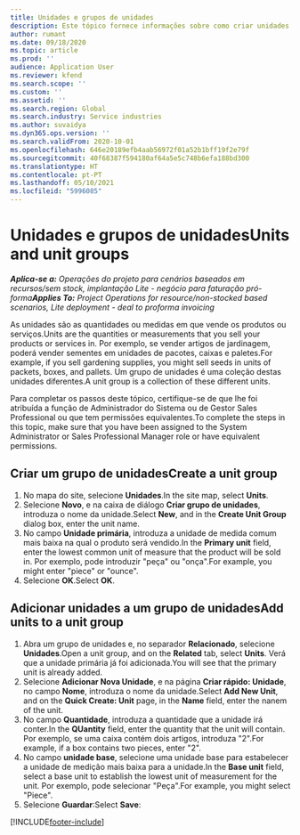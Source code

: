 ```yaml
---
title: Unidades e grupos de unidades
description: Este tópico fornece informações sobre como criar unidades e grupos de unidades no Dynamics 365 Project Operations.
author: rumant
ms.date: 09/18/2020
ms.topic: article
ms.prod: ''
audience: Application User
ms.reviewer: kfend
ms.search.scope: ''
ms.custom: ''
ms.assetid: ''
ms.search.region: Global
ms.search.industry: Service industries
ms.author: suvaidya
ms.dyn365.ops.version: ''
ms.search.validFrom: 2020-10-01
ms.openlocfilehash: 646e20189efb4aab56972f01a52b1bff19f2e79f
ms.sourcegitcommit: 40f68387f594180af64a5e5c748b6efa188bd300
ms.translationtype: HT
ms.contentlocale: pt-PT
ms.lasthandoff: 05/10/2021
ms.locfileid: "5996085"
---
```

# <a name="units-and-unit-groups"></a><span data-ttu-id="12a17-103">Unidades e grupos de unidades</span><span class="sxs-lookup"><span data-stu-id="12a17-103">Units and unit groups</span></span>

<span data-ttu-id="12a17-104">_**Aplica-se a:** Operações do projeto para cenários baseados em recursos/sem stock, implantação Lite - negócio para faturação pró-forma_</span><span class="sxs-lookup"><span data-stu-id="12a17-104">_**Applies To:** Project Operations for resource/non-stocked based scenarios, Lite deployment - deal to proforma invoicing_</span></span>

<span data-ttu-id="12a17-105">As unidades são as quantidades ou medidas em que vende os produtos ou serviços.</span><span class="sxs-lookup"><span data-stu-id="12a17-105">Units are the quantities or measurements that you sell your products or services in.</span></span> <span data-ttu-id="12a17-106">Por exemplo, se vender artigos de jardinagem, poderá vender sementes em unidades de pacotes, caixas e paletes.</span><span class="sxs-lookup"><span data-stu-id="12a17-106">For example, if you sell gardening supplies, you might sell seeds in units of packets, boxes, and pallets.</span></span> <span data-ttu-id="12a17-107">Um grupo de unidades é uma coleção destas unidades diferentes.</span><span class="sxs-lookup"><span data-stu-id="12a17-107">A unit group is a collection of these different units.</span></span>

<span data-ttu-id="12a17-108">Para completar os passos deste tópico, certifique-se de que lhe foi atribuída a função de Administrador do Sistema ou de Gestor Sales Professional ou que tem permissões equivalentes.</span><span class="sxs-lookup"><span data-stu-id="12a17-108">To complete the steps in this topic, make sure that you have been assigned to the System Administrator or Sales Professional Manager role or have equivalent permissions.</span></span>

## <a name="create-a-unit-group"></a><span data-ttu-id="12a17-109">Criar um grupo de unidades</span><span class="sxs-lookup"><span data-stu-id="12a17-109">Create a unit group</span></span>

1. <span data-ttu-id="12a17-110">No mapa do site, selecione **Unidades**.</span><span class="sxs-lookup"><span data-stu-id="12a17-110">In the site map, select **Units**.</span></span>
2. <span data-ttu-id="12a17-111">Selecione **Novo**, e na caixa de diálogo **Criar grupo de unidades**, introduza o nome da unidade.</span><span class="sxs-lookup"><span data-stu-id="12a17-111">Select **New**, and in the **Create Unit Group** dialog box, enter the unit name.</span></span>
3. <span data-ttu-id="12a17-112">No campo **Unidade primária**, introduza a unidade de medida comum mais baixa na qual o produto será vendido.</span><span class="sxs-lookup"><span data-stu-id="12a17-112">In the **Primary unit** field, enter the lowest common unit of measure that the product will be sold in.</span></span> <span data-ttu-id="12a17-113">Por exemplo, pode introduzir "peça" ou "onça".</span><span class="sxs-lookup"><span data-stu-id="12a17-113">For example, you might enter "piece" or "ounce".</span></span>
4. <span data-ttu-id="12a17-114">Selecione **OK**.</span><span class="sxs-lookup"><span data-stu-id="12a17-114">Select **OK**.</span></span>

## <a name="add-units-to-a-unit-group"></a><span data-ttu-id="12a17-115">Adicionar unidades a um grupo de unidades</span><span class="sxs-lookup"><span data-stu-id="12a17-115">Add units to a unit group</span></span>

1. <span data-ttu-id="12a17-116">Abra um grupo de unidades e, no separador **Relacionado**, selecione **Unidades**.</span><span class="sxs-lookup"><span data-stu-id="12a17-116">Open a unit group, and on the **Related** tab, select **Units**.</span></span> <span data-ttu-id="12a17-117">Verá que a unidade primária já foi adicionada.</span><span class="sxs-lookup"><span data-stu-id="12a17-117">You will see that the primary unit is already added.</span></span>
2. <span data-ttu-id="12a17-118">Selecione **Adicionar Nova Unidade**, e na página **Criar rápido: Unidade**, no campo **Nome**, introduza o nome da unidade.</span><span class="sxs-lookup"><span data-stu-id="12a17-118">Select **Add New Unit**, and on the **Quick Create: Unit** page, in the **Name** field, enter the nanem of the unit.</span></span>
3. <span data-ttu-id="12a17-119">No campo **Quantidade**, introduza a quantidade que a unidade irá conter.</span><span class="sxs-lookup"><span data-stu-id="12a17-119">In the **QUantity** field, enter the quantity that the unit will contain.</span></span> <span data-ttu-id="12a17-120">Por exemplo, se uma caixa contém dois artigos, introduza "2".</span><span class="sxs-lookup"><span data-stu-id="12a17-120">For example, if a box contains two pieces, enter "2".</span></span> 
4. <span data-ttu-id="12a17-121">No campo **unidade base**, selecione uma unidade base para estabelecer a unidade de medição mais baixa para a unidade.</span><span class="sxs-lookup"><span data-stu-id="12a17-121">In the **Base unit** field, select a base unit to establish the lowest unit of measurement for the unit.</span></span> <span data-ttu-id="12a17-122">Por exemplo, pode selecionar "Peça".</span><span class="sxs-lookup"><span data-stu-id="12a17-122">For example, you might select "Piece".</span></span>
5. <span data-ttu-id="12a17-123">Selecione **Guardar**:</span><span class="sxs-lookup"><span data-stu-id="12a17-123">Select **Save**:</span></span>


[!INCLUDE[footer-include](../includes/footer-banner.md)]